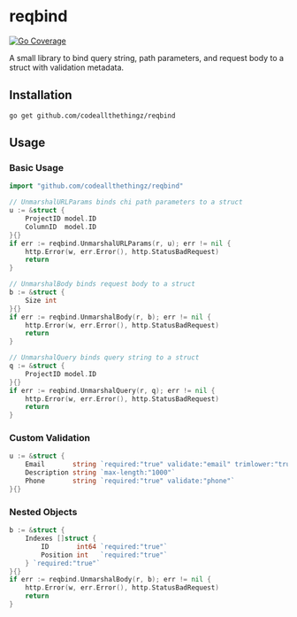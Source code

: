 # reqbind

[![Go Coverage](https://github.com/codeallthethingz/reqbind/wiki/coverage.svg)](https://raw.githack.com/wiki/codeallthethingz/reqbind/coverage.html)

A small library to bind query string, path parameters, and request body to a struct with validation metadata.

## Installation

```shell
go get github.com/codeallthethingz/reqbind
```

## Usage

### Basic Usage

```go
import "github.com/codeallthethingz/reqbind"

// UnmarshalURLParams binds chi path parameters to a struct
u := &struct {
    ProjectID model.ID
    ColumnID  model.ID
}{}
if err := reqbind.UnmarshalURLParams(r, u); err != nil {
    http.Error(w, err.Error(), http.StatusBadRequest)
    return
}

// UnmarshalBody binds request body to a struct
b := &struct {
    Size int
}{}
if err := reqbind.UnmarshalBody(r, b); err != nil {
    http.Error(w, err.Error(), http.StatusBadRequest)
    return
}

// UnmarshalQuery binds query string to a struct
q := &struct {
    ProjectID model.ID
}{}
if err := reqbind.UnmarshalQuery(r, q); err != nil {
    http.Error(w, err.Error(), http.StatusBadRequest)
    return
}
```

### Custom Validation

```go
u := &struct {
    Email       string `required:"true" validate:"email" trimlower:"true"`
    Description string `max-length:"1000"`
    Phone       string `required:"true" validate:"phone"`
}{}
```

### Nested Objects

```go
b := &struct {
    Indexes []struct {
        ID       int64 `required:"true"`
        Position int   `required:"true"`
    } `required:"true"`
}{}
if err := reqbind.UnmarshalBody(r, b); err != nil {
    http.Error(w, err.Error(), http.StatusBadRequest)
    return
}

```
